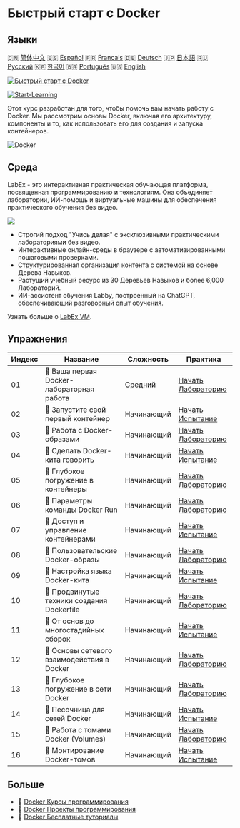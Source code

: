# Быстрый старт с Docker

## Языки

🇨🇳 [简体中文](README_zh.md) 🇪🇸 [Español](README_es.md) 🇫🇷 [Français](README_fr.md) 🇩🇪 [Deutsch](README_de.md) 🇯🇵 [日本語](README_ja.md) 🇷🇺 [Русский](README_ru.md) 🇰🇷 [한국어](README_ko.md) 🇧🇷 [Português](README_pt.md) 🇺🇸 [English](README.md) 

[![Быстрый старт с Docker](https://cover-creator.labex.io/quick-start-with-docker.png?lang=ru)](https://labex.io/ru/courses/quick-start-with-docker)

[![Start-Learning](https://img.shields.io/badge/Start-Learning-whitesmoke?style=for-the-badge)](https://labex.io/ru/courses/quick-start-with-docker)

Этот курс разработан для того, чтобы помочь вам начать работу с Docker. Мы рассмотрим основы Docker, включая его архитектуру, компоненты и то, как использовать его для создания и запуска контейнеров.

![Docker](https://img.shields.io/badge/Docker-whitesmoke?style=for-the-badge&logo=docker)


## Среда

LabEx - это интерактивная практическая обучающая платформа, посвященная программированию и технологиям. Она объединяет лаборатории, ИИ-помощь и виртуальные машины для обеспечения практического обучения без видео.

![](https://tutorial-screenshot.getvm.io/images/vm-1725247253.png)

- Строгий подход "Учись делая" с эксклюзивными практическими лабораториями без видео.
- Интерактивные онлайн-среды в браузере с автоматизированными пошаговыми проверками.
- Структурированная организация контента с системой на основе Дерева Навыков.
- Растущий учебный ресурс из 30 Деревьев Навыков и более 6,000 Лабораторий.
- ИИ-ассистент обучения Labby, построенный на ChatGPT, обеспечивающий разговорный опыт обучения.

Узнать больше о [LabEx VM](https://support.labex.io/using-labex/virtual-machine).

## Упражнения

|   Индекс | Название                                   | Сложность   | Практика                                                                                                                     |
|----------|--------------------------------------------|-------------|------------------------------------------------------------------------------------------------------------------------------|
|       01 | 📖 Ваша первая Docker-лабораторная работа  | Средний     | <a target='_blank' href='https://labex.io/ru/tutorials/docker-your-first-docker-lab-92719'>Начать Лабораторию</a>            |
|       02 | 🎯 Запустите свой первый контейнер         | Начинающий  | <a target='_blank' href='https://labex.io/ru/tutorials/docker-run-your-first-container-388943'>Начать Испытание</a>          |
|       03 | 📖 Работа с Docker-образами                | Начинающий  | <a target='_blank' href='https://labex.io/ru/tutorials/docker-working-with-docker-images-388939'>Начать Лабораторию</a>      |
|       04 | 🎯 Сделать Docker-кита говорить            | Начинающий  | <a target='_blank' href='https://labex.io/ru/tutorials/docker-make-a-docker-whale-speak-388948'>Начать Испытание</a>         |
|       05 | 📖 Глубокое погружение в контейнеры        | Начинающий  | <a target='_blank' href='https://labex.io/ru/tutorials/docker-diving-deeper-into-containers-388951'>Начать Лабораторию</a>   |
|       06 | 📖 Параметры команды Docker Run            | Начинающий  | <a target='_blank' href='https://labex.io/ru/tutorials/docker-docker-run-command-parameters-389228'>Начать Лабораторию</a>   |
|       07 | 🎯 Доступ и управление контейнерами        | Начинающий  | <a target='_blank' href='https://labex.io/ru/tutorials/docker-access-and-manage-containers-389192'>Начать Испытание</a>      |
|       08 | 📖 Пользовательские Docker-образы          | Начинающий  | <a target='_blank' href='https://labex.io/ru/tutorials/docker-custom-docker-images-389185'>Начать Лабораторию</a>            |
|       09 | 🎯 Настройка языка Docker-кита             | Начинающий  | <a target='_blank' href='https://labex.io/ru/tutorials/docker-customize-docker-whale-s-language-389015'>Начать Испытание</a> |
|       10 | 📖 Продвинутые техники создания Dockerfile | Начинающий  | <a target='_blank' href='https://labex.io/ru/tutorials/docker-advanced-dockerfile-techniques-389027'>Начать Лабораторию</a>  |
|       11 | 🎯 От основ до многостадийных сборок       | Начинающий  | <a target='_blank' href='https://labex.io/ru/tutorials/docker-from-basics-to-multi-stage-builds-389193'>Начать Испытание</a> |
|       12 | 📖 Основы сетевого взаимодействия в Docker | Начинающий  | <a target='_blank' href='https://labex.io/ru/tutorials/docker-docker-networking-basics-389048'>Начать Лабораторию</a>        |
|       13 | 📖 Глубокое погружение в сети Docker       | Начинающий  | <a target='_blank' href='https://labex.io/ru/tutorials/docker-dive-into-docker-networking-389047'>Начать Лабораторию</a>     |
|       14 | 🎯 Песочница для сетей Docker              | Начинающий  | <a target='_blank' href='https://labex.io/ru/tutorials/docker-docker-network-playground-389054'>Начать Испытание</a>         |
|       15 | 📖 Работа с томами Docker (Volumes)        | Начинающий  | <a target='_blank' href='https://labex.io/ru/tutorials/docker-working-with-docker-volumes-389189'>Начать Лабораторию</a>     |
|       16 | 🎯 Монтирование Docker-томов               | Начинающий  | <a target='_blank' href='https://labex.io/ru/tutorials/docker-docker-volume-mounting-389116'>Начать Испытание</a>            |

## Больше

- 🔗 [Docker Курсы программирования](https://github.com/labex-labs/awesome-programming-courses)
- 🔗 [Docker Проекты программирования](https://github.com/labex-labs/awesome-programming-projects)
- 🔗 [Docker Бесплатные туториалы](https://github.com/labex-labs/docker-free-tutorials)

